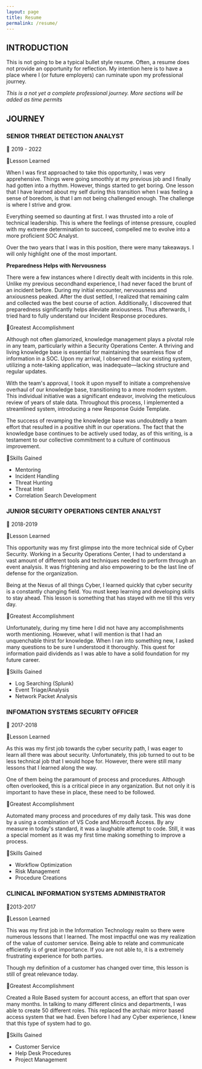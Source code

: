 ```yaml
---
layout: page
title: Resume
permalink: /resume/
---
```

## INTRODUCTION

This is not going to be a typical bullet style resume.  Often, a resume does not provide an opportunity for reflection.  My intention here is to have a place where I (or future employers) can ruminate upon my professional journey. 

*This is a not yet a complete professional journey.  More sections will be added as time permits*

## JOURNEY

### SENIOR THREAT DETECTION ANALYST

📅 2019 - 2022

💭Lesson Learned

When I was first approached to take this opportunity, I was very apprehensive. Things were going smoothly at my previous job and I finally had gotten  into a rhythm. However, things started to get boring.  One lesson that I have learned about my self during this transition when I was feeling a sense of boredom, is that I am not being challenged enough.  The challenge is where I strive and grow.   

Everything seemed so daunting at first. I was thrusted into a role of technical leadership.  This is where the feelings of intense pressure, coupled with my extreme determination to succeed, compelled me to evolve into a more proficient SOC Analyst. 

Over the two years that I was in this position, there were many takeaways. I will only highlight one of the most important. 

**Preparedness Helps with Nervousness** 

There were a few instances where I directly dealt with incidents in this role. Unlike my previous secondhand experience, I had never faced the brunt of an incident before. During my initial encounter, nervousness and anxiousness peaked. After the dust settled, I realized that remaining calm and collected was the best course of action. Additionally, I discovered that preparedness significantly helps alleviate anxiousness. Thus afterwards, I tried hard to fully understand our Incident Response procedures. 

🥇Greatest Accomplishment

Although not often glamorized, knowledge management plays a pivotal role in any team, particularly within a Security Operations Center. A thriving and living knowledge base is essential for maintaining the seamless flow of information in a SOC. Upon my arrival, I observed that our existing system, utilizing a note-taking application, was inadequate—lacking structure and regular updates.

With the team's approval, I took it upon myself to initiate a comprehensive overhaul of our knowledge base, transitioning to a more modern system. This individual initiative was a significant endeavor, involving the meticulous review of years of stale data. Throughout this process, I implemented a streamlined system, introducing a new Response Guide Template.

The success of revamping the knowledge base was undoubtedly a team effort that resulted in a positive shift in our operations. The fact that the knowledge base continues to be actively used today, as of this writing, is a testament to our collective commitment to a culture of continuous improvement.

🎯Skills Gained

- Mentoring
- Incident Handling
- Threat Hunting
- Threat Intel
- Correlation Search Development
### JUNIOR SECURITY OPERATIONS CENTER ANALYST

📅 2018-2019

💭Lesson Learned

This opportunity was my first glimpse into the more technical side of Cyber Security.  Working in a Security Operations Center, I had to understand a vast amount of different tools and techniques needed to perform through an event analysis. It was frightening and also empowering to be the last line of defense for the organization.  

Being at the Nexus of all things Cyber, I learned quickly that cyber security is a constantly changing field.  You must keep learning and developing skills to stay ahead.  This lesson is something that has stayed with me till this very day.

🥇Greatest Accomplishment

Unfortunately, during my time here I did not have any accomplishments worth mentioning.  However, what I will mention is that I had an unquenchable thirst for knowledge.   When I ran into something new, I asked many questions to be sure I understood it thoroughly.  This quest for information paid dividends as I was able to have a solid foundation for my future career.

🎯Skills Gained

- Log Searching (Splunk)
- Event Triage/Analysis
- Network Packet Analysis
### INFOMATION SYSTEMS SECURITY OFFICER

📅 2017-2018

💭Lesson Learned

As this was my first job towards the cyber security path, I was eager to learn all there was about security.  Unfortunately, this job turned to out to be less technical job that I would hope for.  However, there were still many lessons that I learned along the way.  

One of them being the paramount of process and procedures.  Although often overlooked, this is a critical piece in any organization.   But not only it is important to have these in place, these need to be followed.   

🥇Greatest Accomplishment

Automated many process and procedures of my daily task.  This was done by a using a combination of VS Code and Microsoft Access.  By any measure in today's standard, it was a laughable attempt to code.  Still, it was a special moment as it was my first time making something to improve a process. 

🎯Skills Gained

- Workflow Optimization
- Risk Management
- Procedure Creations
### CLINICAL INFORMATION SYSTEMS ADMINISTRATOR

📅2013-2017

💭Lesson Learned

This was my first job in the Information Technology realm so there were numerous lessons that I learned. The most impactful one was my realization of the value of customer service.  Being able to relate and communicate efficiently is of great importance.  If you are not able to, it is a extremely frustrating experience for both parties. 

Though my definition of a customer has changed over time, this lesson is still of great relevance today.

🥇Greatest Accomplishment

Created a Role Based system for account access, an effort that span over many months. In talking to many different clinics and departments, I was able to create 50 different roles.  This replaced the archaic mirror based access system that we had.  Even before I had any Cyber experience, I knew that this type of system had to go.  

🎯Skills Gained

- Customer Service 
- Help Desk Procedures
- Project Management
